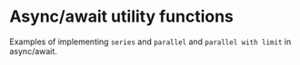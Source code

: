 # Async/await utility functions

Examples of implementing `series` and `parallel` and `parallel with limit` in async/await.
